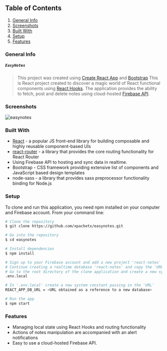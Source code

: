 ## Table of Contents
1. [General Info](#general-info)
2. [Screenshots](#screenshots)
3. [Built With](#built-with)
4. [Setup](#setup)
5. [Features](#features)

### General Info
##### `EasyNotes`
> This project was created using [Create React App](https://github.com/facebook/create-react-app) and [Bootstrap](https://getbootstrap.com/)
> This is React project created to discover a magic world of React functional components using [React Hooks](https://reactjs.org/docs/hooks-intro.html).
The application provides the ability to fetch, post and delete notes using cloud-hosted [Firebase API](https://firebase.google.com/).

### Screenshots
![easynotes](https://user-images.githubusercontent.com/44978672/109604690-0d0a4180-7b78-11eb-98e7-dd79a791fcdf.jpg)

### Built With
* [React](https://reactjs.org/docs/getting-started.html) - a popular JS front-end library for building composable and highly reusable component-based UIs 
* [react-router](https://www.digitalocean.com/community/tutorials/how-to-handle-routing-in-react-apps-with-react-router) - a library that provides the core routing functionality for React Router
* Using Firebase API to hosting and sync data in realtime.
* Bootstrap - CSS framework providing extensive list of components and JavaScript based design templates
* node-sass - a library that provides sass preprocessor functionality binding for Node.js

### Setup
To clone and run this application, you need npm installed on your computer and Firebase account. From your command line:
````sh
# Clone the repository
$ git clone https://github.com/xpacketx/easynotes.git

# Go into the repository
$ cd easynotes

# Install dependencies
$ npm install

# Sign up to your Firebase account and add a new project 'react-notes'
# Continue creating a realtime database 'react-notes' and copy the 'URL' given as a reference to this database
# Go to the root directory of the clone application and create a new system file 
.env.local

# In '.env.local' create a new system constant passing in the 'URL' 
REACT_APP_DB_URL = <URL obtained as a reference to a new database>

# Run the app
$ npm start  
````

### Features
* Managing local state using React Hooks and routing functionality 
* Actions of notes manipulation are accompanied with an alert notifications
* Easy to use a cloud-hosted Firebase API.
